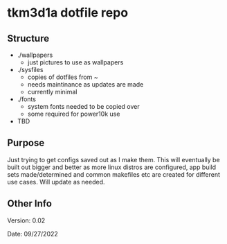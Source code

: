 # tkm3d1a dotfile repo

## Structure
- ./wallpapers
    - just pictures to use as wallpapers
- ./sysfiles
    - copies of dotfiles from ~
    - needs maintinance as updates are made
    - currently minimal
- ./fonts
    - system fonts needed to be copied over
    - some required for power10k use
- TBD

## Purpose
Just trying to get configs saved out as I make them. This will eventually be built out bigger and better as more linux distros are configured, app build sets made/determined and common makefiles etc are created for different use cases.  Will update as needed.

## Other Info

Version: 0.02

Date: 09/27/2022